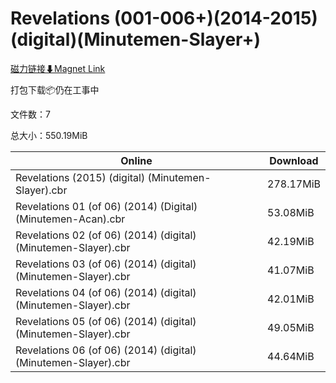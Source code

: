 # Revelations (001-006+)(2014-2015)(digital)(Minutemen-Slayer+)

[磁力链接⬇Magnet Link](magnet:?xt=urn:btih:38a452a046537ad165f7a10f77ec5bda646ba4f9&dn=Revelations%20%28001-006%2B%29%282014-2015%29%28digital%29%28Minutemen-Slayer%2B%29)

打包下载📦仍在工事中

文件数：7

总大小：550.19MiB

Online | Download
--- | ---
Revelations (2015) (digital) (Minutemen-Slayer).cbr | 278.17MiB
Revelations 01 (of 06) (2014) (Digital) (Minutemen-Acan).cbr | 53.08MiB
Revelations 02 (of 06) (2014) (digital) (Minutemen-Slayer).cbr | 42.19MiB
Revelations 03 (of 06) (2014) (digital) (Minutemen-Slayer).cbr | 41.07MiB
Revelations 04 (of 06) (2014) (digital) (Minutemen-Slayer).cbr | 42.01MiB
Revelations 05 (of 06) (2014) (digital) (Minutemen-Slayer).cbr | 49.05MiB
Revelations 06 (of 06) (2014) (digital) (Minutemen-Slayer).cbr | 44.64MiB